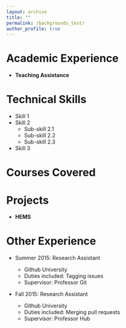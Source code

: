 ```yaml
---
layout: archive
title: ""
permalink: /backgrounds_test/
author_profile: true
---
```


Academic Experience
======
* **Teaching Assistance**
  
Technical Skills
======
* Skill 1
* Skill 2
  * Sub-skill 2.1
  * Sub-skill 2.2
  * Sub-skill 2.3
* Skill 3

Courses Covered
======

Projects
======
* **HEMS**

Other Experience
======
* Summer 2015: Research Assistant
  * Github University
  * Duties included: Tagging issues
  * Supervisor: Professor Git

* Fall 2015: Research Assistant
  * Github University
  * Duties included: Merging pull requests
  * Supervisor: Professor Hub
